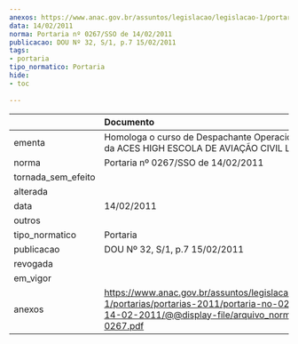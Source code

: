 ```yaml
---
anexos: https://www.anac.gov.br/assuntos/legislacao/legislacao-1/portarias/portarias-2011/portaria-no-0267-sso-de-14-02-2011/@@display-file/arquivo_norma/PA2011-0267.pdf
data: 14/02/2011
norma: Portaria nº 0267/SSO de 14/02/2011
publicacao: DOU Nº 32, S/1, p.7 15/02/2011
tags:
- portaria
tipo_normatico: Portaria
hide: 
- toc 
 
---
```


|                    | Documento                                                                                                                                                         |
|:-------------------|:------------------------------------------------------------------------------------------------------------------------------------------------------------------|
| ementa             | Homologa o curso de Despachante Operacional de Voo da ACES HIGH ESCOLA DE AVIAÇÃO CIVIL LTDA.                                                                     |
| norma              | Portaria nº 0267/SSO de 14/02/2011                                                                                                                                |
| tornada_sem_efeito |                                                                                                                                                                   |
| alterada           |                                                                                                                                                                   |
| data               | 14/02/2011                                                                                                                                                        |
| outros             |                                                                                                                                                                   |
| tipo_normatico     | Portaria                                                                                                                                                          |
| publicacao         | DOU Nº 32, S/1, p.7 15/02/2011                                                                                                                                    |
| revogada           |                                                                                                                                                                   |
| em_vigor           |                                                                                                                                                                   |
| anexos             | https://www.anac.gov.br/assuntos/legislacao/legislacao-1/portarias/portarias-2011/portaria-no-0267-sso-de-14-02-2011/@@display-file/arquivo_norma/PA2011-0267.pdf |